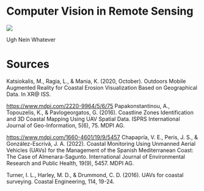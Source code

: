 # Computer Vision in Remote Sensing

![](https://media.giphy.com/media/Ju7l5y9osyymQ/giphy.gif)

Ugh Nein
Whatever


# Sources
Katsiokalis, M., Ragia, L., & Mania, K. (2020, October). Outdoors Mobile Augmented Reality for Coastal Erosion Visualization Based on Geographical Data. In XR@ ISS.

https://www.mdpi.com/2220-9964/5/6/75
Papakonstantinou, A., Topouzelis, K., & Pavlogeorgatos, G. (2016). Coastline Zones Identification and 3D Coastal Mapping Using UAV Spatial Data. ISPRS International Journal of Geo-Information, 5(6), 75. MDPI AG. 

https://www.mdpi.com/1660-4601/19/9/5457
Chapapría, V. E., Peris, J. S., & González-Escrivá, J. A. (2022). Coastal Monitoring Using Unmanned Aerial Vehicles (UAVs) for the Management of the Spanish Mediterranean Coast: The Case of Almenara-Sagunto. International Journal of Environmental Research and Public Health, 19(9), 5457. MDPI AG. 


Turner, I. L., Harley, M. D., & Drummond, C. D. (2016). UAVs for coastal surveying. Coastal Engineering, 114, 19-24.
